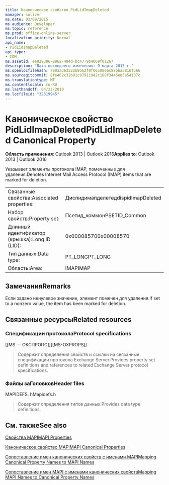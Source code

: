 ```yaml
---
title: Каноническое свойство PidLidImapDeleted
manager: soliver
ms.date: 03/09/2015
ms.audience: Developer
ms.topic: reference
ms.prod: office-online-server
localization_priority: Normal
api_name:
- PidLidImapDeleted
api_type:
- COM
ms.assetid: ee929306-8962-494d-bc47-9b4069f01267
description: 'Дата последнего изменения: 9 марта 2015 г.'
ms.openlocfilehash: 790aa363522b9562f8f06c0806c87bba3816f566
ms.sourcegitcommit: 8fe462c32b91c87911942c188f3445e85a54137c
ms.translationtype: MT
ms.contentlocale: ru-RU
ms.lasthandoff: 04/23/2019
ms.locfileid: "32319945"
---
```

# <a name="pidlidimapdeleted-canonical-property"></a><span data-ttu-id="352e0-103">Каноническое свойство PidLidImapDeleted</span><span class="sxs-lookup"><span data-stu-id="352e0-103">PidLidImapDeleted Canonical Property</span></span>

  
  
<span data-ttu-id="352e0-104">**Область применения**: Outlook 2013 | Outlook 2016</span><span class="sxs-lookup"><span data-stu-id="352e0-104">**Applies to**: Outlook 2013 | Outlook 2016</span></span> 
  
<span data-ttu-id="352e0-105">Указывает элементы протокола IMAP, помеченные для удаления.</span><span class="sxs-lookup"><span data-stu-id="352e0-105">Denotes Internet Mail Access Protocol (IMAP) items that are marked for deletion.</span></span>
  
|||
|:-----|:-----|
|<span data-ttu-id="352e0-106">Связанные свойства:</span><span class="sxs-lookup"><span data-stu-id="352e0-106">Associated properties:</span></span>  <br/> |<span data-ttu-id="352e0-107">Диспидимапделетед</span><span class="sxs-lookup"><span data-stu-id="352e0-107">dispidImapDeleted</span></span>  <br/> |
|<span data-ttu-id="352e0-108">Набор свойств:</span><span class="sxs-lookup"><span data-stu-id="352e0-108">Property set:</span></span>  <br/> |<span data-ttu-id="352e0-109">Псетид_коммон</span><span class="sxs-lookup"><span data-stu-id="352e0-109">PSETID_Common</span></span>  <br/> |
|<span data-ttu-id="352e0-110">Длинный идентификатор (крышка):</span><span class="sxs-lookup"><span data-stu-id="352e0-110">Long ID (LID):</span></span>  <br/> |<span data-ttu-id="352e0-111">0x00008570</span><span class="sxs-lookup"><span data-stu-id="352e0-111">0x00008570</span></span>  <br/> |
|<span data-ttu-id="352e0-112">Тип данных:</span><span class="sxs-lookup"><span data-stu-id="352e0-112">Data type:</span></span>  <br/> |<span data-ttu-id="352e0-113">PT_LONG</span><span class="sxs-lookup"><span data-stu-id="352e0-113">PT_LONG</span></span>  <br/> |
|<span data-ttu-id="352e0-114">Область:</span><span class="sxs-lookup"><span data-stu-id="352e0-114">Area:</span></span>  <br/> |<span data-ttu-id="352e0-115">IMAP</span><span class="sxs-lookup"><span data-stu-id="352e0-115">IMAP</span></span>  <br/> |
   
## <a name="remarks"></a><span data-ttu-id="352e0-116">Замечания</span><span class="sxs-lookup"><span data-stu-id="352e0-116">Remarks</span></span>

<span data-ttu-id="352e0-117">Если задано ненулевое значение, элемент помечен для удаления.</span><span class="sxs-lookup"><span data-stu-id="352e0-117">If set to a nonzero value, the item has been marked for deletion.</span></span>
  
## <a name="related-resources"></a><span data-ttu-id="352e0-118">Связанные ресурсы</span><span class="sxs-lookup"><span data-stu-id="352e0-118">Related resources</span></span>

### <a name="protocol-specifications"></a><span data-ttu-id="352e0-119">Спецификации протокола</span><span class="sxs-lookup"><span data-stu-id="352e0-119">Protocol specifications</span></span>

<span data-ttu-id="352e0-120">[[MS — ОКСПРОПС]]</span><span class="sxs-lookup"><span data-stu-id="352e0-120">[[MS-OXPROPS]]</span></span> 
  
> <span data-ttu-id="352e0-121">Содержит определения свойств и ссылки на связанные спецификации протокола Exchange Server.</span><span class="sxs-lookup"><span data-stu-id="352e0-121">Provides property set definitions and references to related Exchange Server protocol specifications.</span></span>
    
### <a name="header-files"></a><span data-ttu-id="352e0-122">Файлы заГоловков</span><span class="sxs-lookup"><span data-stu-id="352e0-122">Header files</span></span>

<span data-ttu-id="352e0-123">MAPIDEFS. h</span><span class="sxs-lookup"><span data-stu-id="352e0-123">Mapidefs.h</span></span>
  
> <span data-ttu-id="352e0-124">Содержит определения типов данных.</span><span class="sxs-lookup"><span data-stu-id="352e0-124">Provides data type definitions.</span></span>
    
## <a name="see-also"></a><span data-ttu-id="352e0-125">См. также</span><span class="sxs-lookup"><span data-stu-id="352e0-125">See also</span></span>



[<span data-ttu-id="352e0-126">Свойства MAPI</span><span class="sxs-lookup"><span data-stu-id="352e0-126">MAPI Properties</span></span>](mapi-properties.md)
  
[<span data-ttu-id="352e0-127">Каноническое свойство MAPI</span><span class="sxs-lookup"><span data-stu-id="352e0-127">MAPI Canonical Properties</span></span>](mapi-canonical-properties.md)
  
[<span data-ttu-id="352e0-128">Сопоставление имен канонических свойств с именами MAPI</span><span class="sxs-lookup"><span data-stu-id="352e0-128">Mapping Canonical Property Names to MAPI Names</span></span>](mapping-canonical-property-names-to-mapi-names.md)
  
[<span data-ttu-id="352e0-129">Сопоставление имен MAPI с именами канонических свойств</span><span class="sxs-lookup"><span data-stu-id="352e0-129">Mapping MAPI Names to Canonical Property Names</span></span>](mapping-mapi-names-to-canonical-property-names.md)

